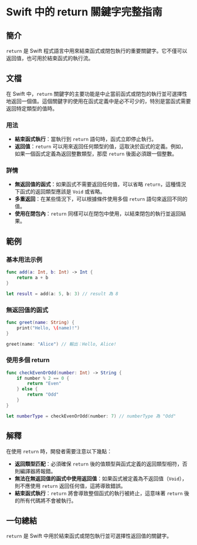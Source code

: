 <!--
Meta Description: # Swift 中的 return 關鍵字完整指南 ## 簡介 `return` 是 Swift 程式語言中用來結束函式或閉包執行的重要關鍵字。它不僅可以返回值，也可用於結束函式的執行流。 ## 文檔 在 Swift 中，`return` 關鍵字的主要功能是中止當前函式或閉包的執行並可選擇性地返回一...
Meta Keywords: return, swift, int, func, name
-->

# Swift 中的 return 關鍵字完整指南

## 簡介
`return` 是 Swift 程式語言中用來結束函式或閉包執行的重要關鍵字。它不僅可以返回值，也可用於結束函式的執行流。

## 文檔
在 Swift 中，`return` 關鍵字的主要功能是中止當前函式或閉包的執行並可選擇性地返回一個值。這個關鍵字的使用在函式定義中是必不可少的，特別是當函式需要返回特定類型的值時。

### 用法
- **結束函式執行**：當執行到 `return` 語句時，函式立即停止執行。
- **返回值**：`return` 可以用來返回任何類型的值，這取決於函式的定義。例如，如果一個函式定義為返回整數類型，那麼 `return` 後面必須跟一個整數。

### 詳情
- **無返回值的函式**：如果函式不需要返回任何值，可以省略 `return`，這種情況下函式的返回類型應該是 `Void` 或省略。
- **多重返回**：在某些情況下，可以根據條件使用多個 `return` 語句來返回不同的值。
- **使用在閉包內**：`return` 同樣可以在閉包中使用，以結束閉包的執行並返回結果。

## 範例
### 基本用法示例
```swift
func add(a: Int, b: Int) -> Int {
    return a + b
}

let result = add(a: 5, b: 3) // result 為 8
```

### 無返回值的函式
```swift
func greet(name: String) {
    print("Hello, \(name)!")
}

greet(name: "Alice") // 輸出：Hello, Alice!
```

### 使用多個 return
```swift
func checkEvenOrOdd(number: Int) -> String {
    if number % 2 == 0 {
        return "Even"
    } else {
        return "Odd"
    }
}

let numberType = checkEvenOrOdd(number: 7) // numberType 為 "Odd"
```

## 解釋
在使用 `return` 時，開發者需要注意以下幾點：
- **返回類型匹配**：必須確保 `return` 後的值類型與函式定義的返回類型相符，否則編譯器將報錯。
- **無法在無返回值的函式中使用返回值**：如果函式被定義為不返回值（`Void`），則不應使用 `return` 返回任何值，這將導致錯誤。
- **結束函式執行**：`return` 將會導致整個函式的執行被終止，這意味著 `return` 後的所有代碼將不會被執行。

## 一句總結
`return` 是 Swift 中用於結束函式或閉包執行並可選擇性返回值的關鍵字。